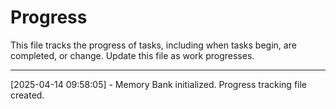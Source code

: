 # Progress

This file tracks the progress of tasks, including when tasks begin, are completed, or change. Update this file as work progresses.

---

[2025-04-14 09:58:05] - Memory Bank initialized. Progress tracking file created.